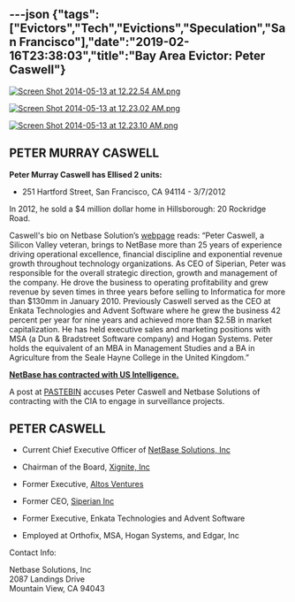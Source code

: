 ---json
{"tags":["Evictors","Tech","Evictions","Speculation","San Francisco"],"date":"2019-02-16T23:38:03","title":"Bay Area Evictor: Peter Caswell"}
---

[![Screen Shot 2014-05-13 at 12.22.54 AM.png](/assets/uploads/Screen+Shot+2014-05-13+at+12.22.54+AM.png)](https://images.squarespace-cdn.com/content/v1/52b7d7a6e4b0b3e376ac8ea2/1399965476356-CEIH1E3KCOWEGSE1IY40/ke17ZwdGBToddI8pDm48kC5FEzHk3EBqvlk8QWKQ5KBZw-zPPgdn4jUwVcJE1ZvWhcwhEtWJXoshNdA9f1qD7TjHkaYfD5WE2gtMQ4su2XqkkORPwApQOynHJVsysnUcrKj2-HNfk9mWOGBFUFzVvw/Screen+Shot+2014-05-13+at+12.22.54+AM.png) 

[![Screen Shot 2014-05-13 at 12.23.02 AM.png](/assets/uploads/Screen+Shot+2014-05-13+at+12.23.02+AM.png)](https://images.squarespace-cdn.com/content/v1/52b7d7a6e4b0b3e376ac8ea2/1399965476780-IXOM4FWRQWZTCNG1SI25/ke17ZwdGBToddI8pDm48kFoOj7bDu9NNJRKrsAneRVpZw-zPPgdn4jUwVcJE1ZvWhcwhEtWJXoshNdA9f1qD7aKHqy_Pq5SZUkyxONRRLX5xRh4zbRnl5zXBp4_bEiE1LJDPhWqqxogNjxT0Olq1GQ/Screen+Shot+2014-05-13+at+12.23.02+AM.png) 

[![Screen Shot 2014-05-13 at 12.23.10 AM.png](/assets/uploads/Screen+Shot+2014-05-13+at+12.23.10+AM.png)](https://images.squarespace-cdn.com/content/v1/52b7d7a6e4b0b3e376ac8ea2/1399965478018-STWBLJSXYFNPDPTG9EH3/ke17ZwdGBToddI8pDm48kJP3IBPjnp3ccq48decdVGZZw-zPPgdn4jUwVcJE1ZvWhcwhEtWJXoshNdA9f1qD7eYzOKsynbf6SIIjIVpddg_PNiXtqePpDvHDHTqOt6Ct3Wa5FqcWivmwIQzDzrdF_Q/Screen+Shot+2014-05-13+at+12.23.10+AM.png) 

**PETER MURRAY CASWELL**
------------------------

**Peter Murray Caswell has Ellised 2 units:**

*   251 Hartford Street, San Francisco, CA 94114 - 3/7/2012
    

In 2012, he sold a $4 million dollar home in Hillsborough: 20 Rockridge Road.

Caswell's bio on Netbase Solution’s [webpage](http://www.netbase.com/about-netbase/leadership-team/) reads: “Peter Caswell, a Silicon Valley veteran, brings to NetBase more than 25 years of experience driving operational excellence, financial discipline and exponential revenue growth throughout technology organizations. As CEO of Siperian, Peter was responsible for the overall strategic direction, growth and management of the company. He drove the business to operating profitability and grew revenue by seven times in three years before selling to Informatica for more than $130mm in January 2010. Previously Caswell served as the CEO at Enkata Technologies and Advent Software where he grew the business 42 percent per year for nine years and achieved more than $2.5B in market capitalization. He has held executive sales and marketing positions with MSA (a Dun & Bradstreet Software company) and Hogan Systems. Peter holds the equivalent of an MBA in Management Studies and a BA in Agriculture from the Seale Hayne College in the United Kingdom.”

**[NetBase has contracted with US Intelligence.](#)**

  
A post at [PASTEBIN](http://pastebin.com/yibvCprU) accuses Peter Caswell and Netbase Solutions of contracting with the CIA to engage in surveillance projects.

**PETER CASWELL**
-----------------

*   Current Chief Executive Officer of [NetBase Solutions, Inc](http://www.corporationwiki.com/California/Mountain-View/netbase-solutions-inc/44046889.aspx)
    
*   Chairman of the Board, [Xignite, Inc](http://www.corporationwiki.com/California/San-Mateo/xignite-inc/51002172.aspx)
    
*   Former Executive, [Altos Ventures](http://www.corporationwiki.com/California/Menlo-Park/altos-ventures/65329869.aspx)
    
*   Former CEO, [Siperian Inc](http://www.corporationwiki.com/California/Foster-City/siperian-inc/37543977.aspx)
    
*   Former Executive, Enkata Technologies and Advent Software
    
*   Employed at Orthofix, MSA, Hogan Systems, and Edgar, Inc
    

Contact Info:

Netbase Solutions, Inc  
2087 Landings Drive  
Mountain View, CA 94043